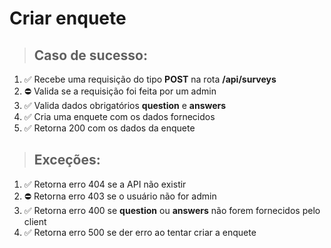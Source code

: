 # Criar enquete

> ## Caso de sucesso:
1. ✅ Recebe uma requisição do tipo **POST** na rota **/api/surveys**
1. ⛔️ Valida se a requisição foi feita por um admin
1. ✅ Valida dados obrigatórios **question** e **answers**
1. ✅ Cria uma enquete com os dados fornecidos
1. ✅ Retorna 200 com os dados da enquete

> ## Exceções:
1. ✅ Retorna erro 404 se a API não existir
1. ⛔️ Retorna erro 403 se o usuário não for admin
1. ✅ Retorna erro 400 se **question** ou **answers** não forem fornecidos pelo client
1. ✅ Retorna erro 500 se der erro ao tentar criar a enquete